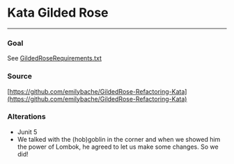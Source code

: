 # Kata Gilded Rose
---

### Goal
See [GildedRoseRequirements.txt](GildedRoseRequirements.txt) 

### Source
[https://github.com/emilybache/GildedRose-Refactoring-Kata](https://github.com/emilybache/GildedRose-Refactoring-Kata) 

### Alterations
- Junit 5
- We talked with the (hob)goblin in the corner and when we showed him the power of Lombok, he agreed to let us make some changes.
So we did!